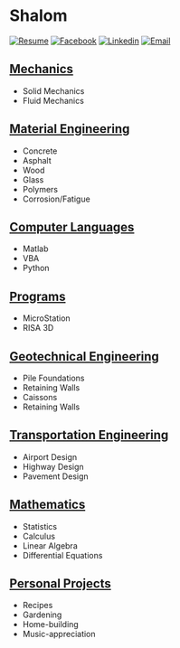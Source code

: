 # Shalom

[![Resume](https://i.imgur.com/lUHpgw4.png?1)](http://benjaminklassen.com/documents/professional/resume.pdf) [![Facebook](https://i.imgur.com/gz3Sv99.gif?2)](https://www.facebook.com/ben.klassen.144) [![Linkedin](https://i.imgur.com/d3V3uvM.gif?1)](https://www.linkedin.com/in/benklassen/) [![Email](https://i.imgur.com/PXQRR8U.png?1)](mailto:blklasse@uwaterloo.ca)

## [Mechanics](courses/mechanics/README.md)

- Solid Mechanics
- Fluid Mechanics

## [Material Engineering](courses/materials/README.md)

- Concrete
- Asphalt
- Wood
- Glass
- Polymers
- Corrosion/Fatigue

## [Computer Languages](courses/computer/README.md)

- Matlab
- VBA
- Python

## [Programs](programs/README.md)

- MicroStation
- RISA 3D

## [Geotechnical Engineering](courses/geo/README.md)

- Pile Foundations
- Retaining Walls
- Caissons
- Retaining Walls

## [Transportation Engineering](courses/transpo/README.md)

- Airport Design
- Highway Design
- Pavement Design

## [Mathematics](courses/math/README.md)

- Statistics
- Calculus
- Linear Algebra
- Differential Equations

## [Personal Projects](courses/projects/README.md)

- Recipes
- Gardening
- Home-building
- Music-appreciation
